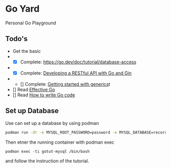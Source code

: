 # Go Yard

Personal Go Playground

## Todo's

* Get the basic
* * [x] Complete: https://go.dev/doc/tutorial/database-access
* * [x] Complete: [Developing a RESTful API with Go and Gin](https://go.dev/doc/tutorial/web-service-gin)
* * [] Complete: [Getting started with generics](https://go.dev/doc/tutorial/generics)t 
* [] Read [Effective Go](https://go.dev/doc/effective_go)
* [] Read [How to write Go code](https://go.dev/doc/code)

## Set up Database

Use can set up a database by using podman

```bash
podman run -dt -e MYSQL_ROOT_PASSWORD=password -e MYSQL_DATABASE=recordings --name gotut-mysql -p 3306:3306 docker.io/library/mysql
```

Then etner the running container with podman exec

```
podman exec -ti gotut-mysql /bin/bash
```

and follow the instruction of the tutorial.
